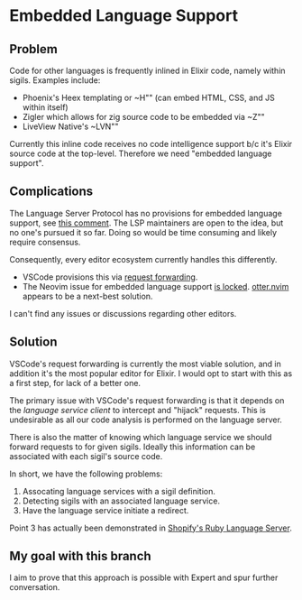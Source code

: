 # Embedded Language Support

## Problem
Code for other languages is frequently inlined in Elixir code, namely within sigils. Examples include:
* Phoenix's Heex templating or ~H"" (can embed HTML, CSS, and JS within itself)
* Zigler which allows for zig source code to be embedded via ~Z""
* LiveView Native's ~LVN""

Currently this inline code receives no code intelligence support b/c it's Elixir source code at the top-level. Therefore we need "embedded language support".

## Complications
The Language Server Protocol has no provisions for embedded language support, see [this comment](https://github.com/microsoft/language-server-protocol/issues/1252#issuecomment-953748832). The LSP maintainers are open to the idea, but no one's pursued it so far. Doing so would be time consuming and likely require consensus.

Consequently, every editor ecosystem currently handles this differently.

* VSCode provisions this via [request forwarding](https://code.visualstudio.com/api/language-extensions/embedded-languages#request-forwarding).
* The Neovim issue for embedded language support [is locked](https://github.com/neovim/neovim/issues/26783#issuecomment-2249643254). [otter.nvim](https://github.com/jmbuhr/otter.nvim) appears to be a next-best solution.

I can't find any issues or discussions regarding other editors.

## Solution
VSCode's request forwarding is currently the most viable solution, and in addition it's the most popular editor for Elixir. I would opt to start with this as a first step, for lack of a better one.

The primary issue with VSCode's request forwarding is that it depends on the *language service client* to intercept and "hijack" requests. This is undesirable as all our code analysis is performed on the language server.

There is also the matter of knowing which language service we should forward requests to for given sigils. Ideally this information can be associated with each sigil's source code.

In short, we have the following problems:
1. Assocating language services with a sigil definition.
2. Detecting sigils with an associated language service.
3. Have the language service initiate a redirect.

Point 3 has actually been demonstrated in [Shopify's Ruby Language Server](https://github.com/Shopify/ruby-lsp/blob/main/lib/ruby_lsp/utils.rb#L34).

## My goal with this branch
I aim to prove that this approach is possible with Expert and spur further conversation.
